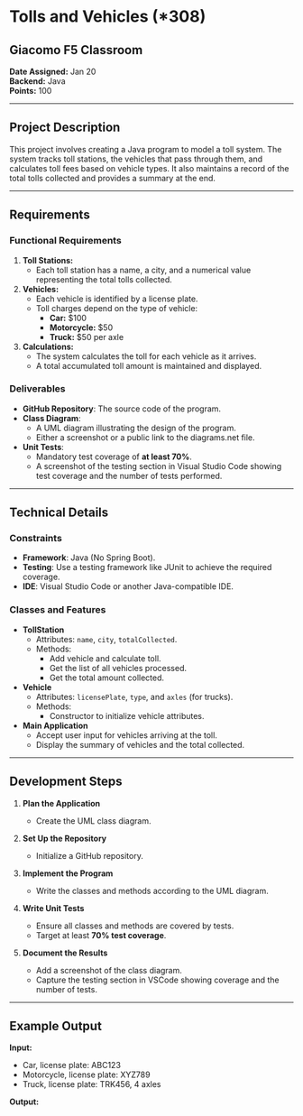 # Tolls and Vehicles (*308)

## Giacomo F5 Classroom  
**Date Assigned:** Jan 20  
**Backend:** Java  
**Points:** 100  

---

## Project Description  
This project involves creating a Java program to model a toll system. The system tracks toll stations, the vehicles that pass through them, and calculates toll fees based on vehicle types. It also maintains a record of the total tolls collected and provides a summary at the end.

---

## Requirements  

### Functional Requirements  
1. **Toll Stations:**  
   - Each toll station has a name, a city, and a numerical value representing the total tolls collected.
2. **Vehicles:**  
   - Each vehicle is identified by a license plate.
   - Toll charges depend on the type of vehicle:
     - **Car:** $100  
     - **Motorcycle:** $50  
     - **Truck:** $50 per axle
3. **Calculations:**  
   - The system calculates the toll for each vehicle as it arrives.
   - A total accumulated toll amount is maintained and displayed.

### Deliverables  
- **GitHub Repository**: The source code of the program.  
- **Class Diagram**:  
  - A UML diagram illustrating the design of the program.  
  - Either a screenshot or a public link to the diagrams.net file.  
- **Unit Tests**:  
  - Mandatory test coverage of **at least 70%**.  
  - A screenshot of the testing section in Visual Studio Code showing test coverage and the number of tests performed.  

---

## Technical Details  

### Constraints  
- **Framework**: Java (No Spring Boot).  
- **Testing**: Use a testing framework like JUnit to achieve the required coverage.  
- **IDE**: Visual Studio Code or another Java-compatible IDE.  

### Classes and Features  
- **TollStation**  
  - Attributes: `name`, `city`, `totalCollected`.  
  - Methods:  
    - Add vehicle and calculate toll.  
    - Get the list of all vehicles processed.  
    - Get the total amount collected.  
- **Vehicle**  
  - Attributes: `licensePlate`, `type`, and `axles` (for trucks).  
  - Methods:  
    - Constructor to initialize vehicle attributes.  
- **Main Application**  
  - Accept user input for vehicles arriving at the toll.  
  - Display the summary of vehicles and the total collected.  

---

## Development Steps  

1. **Plan the Application**  
   - Create the UML class diagram.  

2. **Set Up the Repository**  
   - Initialize a GitHub repository.  

3. **Implement the Program**  
   - Write the classes and methods according to the UML diagram.  

4. **Write Unit Tests**  
   - Ensure all classes and methods are covered by tests.  
   - Target at least **70% test coverage**.  

5. **Document the Results**  
   - Add a screenshot of the class diagram.  
   - Capture the testing section in VSCode showing coverage and the number of tests.  

---

## Example Output  

**Input:**  
- Car, license plate: ABC123  
- Motorcycle, license plate: XYZ789  
- Truck, license plate: TRK456, 4 axles  

**Output:**  
